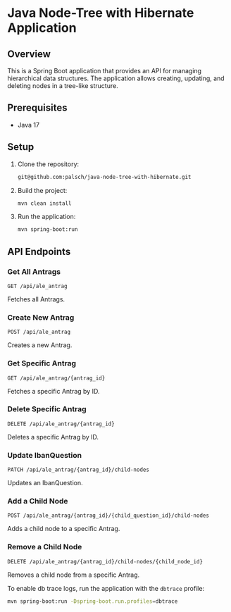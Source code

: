 # Java Node-Tree with Hibernate Application

## Overview
This is a Spring Boot application that provides an API for managing hierarchical data structures. The application allows creating, updating, and deleting nodes in a tree-like structure.

## Prerequisites
- Java 17

## Setup

1. Clone the repository:
    ```sh
    git@github.com:palsch/java-node-tree-with-hibernate.git
    ```

2. Build the project:
    ```sh
    mvn clean install
    ```

3. Run the application:
    ```sh
    mvn spring-boot:run
    ```

## API Endpoints

### Get All Antrags
```http
GET /api/ale_antrag
```
Fetches all Antrags.

### Create New Antrag
```http
POST /api/ale_antrag
```
Creates a new Antrag.

### Get Specific Antrag
```http
GET /api/ale_antrag/{antrag_id}
```
Fetches a specific Antrag by ID.

### Delete Specific Antrag
```http
DELETE /api/ale_antrag/{antrag_id}
```
Deletes a specific Antrag by ID.

### Update IbanQuestion
```http
PATCH /api/ale_antrag/{antrag_id}/child-nodes
```
Updates an IbanQuestion.

### Add a Child Node
```http
POST /api/ale_antrag/{antrag_id}/{child_question_id}/child-nodes
```
Adds a child node to a specific Antrag.

### Remove a Child Node
```http
DELETE /api/ale_antrag/{antrag_id}/child-nodes/{child_node_id}
```
Removes a child node from a specific Antrag.


To enable db trace logs, run the application with the `dbtrace` profile:
```sh
mvn spring-boot:run -Dspring-boot.run.profiles=dbtrace
```
